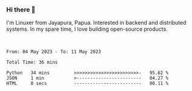 ### Hi there 👋

I'm Linuxer from Jayapura, Papua. Interested in backend and distributed systems. In my spare time, I love building open-source products.

<br>

 
 <!--START_SECTION:waka-->

```text
From: 04 May 2023 - To: 11 May 2023

Total Time: 36 mins

Python   34 mins         >>>>>>>>>>>>>>>>>>>>>>>>-   95.62 %
JSON     1 min           >------------------------   04.27 %
HTML     0 secs          -------------------------   00.11 %
```

<!--END_SECTION:waka-->
